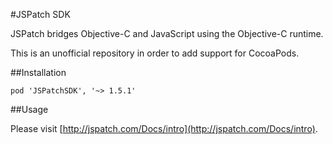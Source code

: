 #JSPatch SDK

JSPatch bridges Objective-C and JavaScript using the Objective-C runtime.

This is an unofficial repository in order to add support for CocoaPods.

##Installation

```
pod 'JSPatchSDK', '~> 1.5.1'
```

##Usage

Please visit [http://jspatch.com/Docs/intro](http://jspatch.com/Docs/intro).
